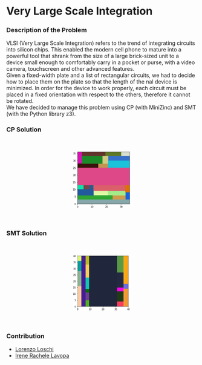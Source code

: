 # Very Large Scale Integration
### Description of the Problem
VLSI (Very Large Scale Integration) refers to the trend of integrating circuits into silicon chips. This enabled the modern cell phone to mature into a powerful tool that shrank from the size of a large brick-sized unit to a device small enough to comfortably carry in a pocket or purse, with a video camera, touchscreen and other advanced features. <br/>
Given a fixed-width plate and a list of rectangular circuits, we had to decide how to place them on the plate so that the length of the nal device is minimized. In order for the device to work properly, each circuit must be placed in a fixed orientation with respect to the others, therefore it cannot be rotated.<br/>
We have decided to manage this problem using CP (with MiniZinc) and SMT (with the Python library z3). <br/>

### CP Solution

<br/>
<p align="center">
  <img src="https://github.com/lolloloschi97/Very-Large-Scale-Integration/blob/main/image1.jpg" width=30% height=30% class="center">
</p>
<br/>


### SMT Solution

<br/>
<p align="center">
  <img src="https://github.com/lolloloschi97/Very-Large-Scale-Integration/blob/main/image2.jpg" width=30% height=30% class="center">
</p>
<br/>

### Contribution
- [Lorenzo Loschi](https://github.com/lolloloschi97)
- [Irene Rachele Lavopa](https://github.com/irenelavopa)
